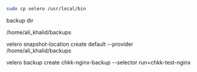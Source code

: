 
```bash
sudo cp velero /usr/local/bin
```

backup dir 


/home/ali_khalid/backups

velero snapshot-location create default --provider /home/ali_khalid/backups



velero backup create chkk-nginx-backup --selector run=chkk-test-nginx


